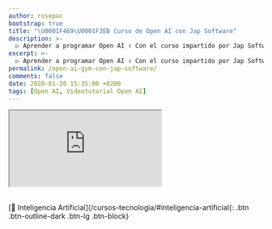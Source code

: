 ```yaml
---
author: rosepac
bootstrap: true
title: "\U0001F469‍\U0001F3EB Curso de Open AI con Jap Software"
description: >-
  ▷ Aprender a programar Open AI ✌️ Con el curso impartido por Jap Software
excerpt: >-
  ▷ Aprender a programar Open AI ✌️ Con el curso impartido por Jap Software
permalink: /open-ai-gym-con-jap-software/
comments: false
date: 2020-01-20 15:35:00 +0200
tags: [Open AI, Videotutorial Open AI]
---
```


<div class="embed-responsive embed-responsive-16by9">
  <iframe class="embed-responsive-item" src="https://www.youtube-nocookie.com/embed/Y_UqXz6aqfY" allowfullscreen></iframe>
</div><br/>

[🤖 Inteligencia Artificial](/cursos-tecnologia/#inteligencia-artificial{: .btn .btn-outline-dark .btn-lg .btn-block}
